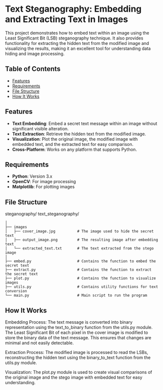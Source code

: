 # Text Steganography: Embedding and Extracting Text in Images

This project demonstrates how to embed text within an image using the Least Significant Bit (LSB) steganography technique. It also provides functionality for extracting the hidden text from the modified image and visualizing the results, making it an excellent tool for understanding data hiding and image processing.

## Table of Contents

- [Features](#features)
- [Requirements](#requirements)
- [File Structure](#file-structure)
- [How It Works](#how-it-works)



## Features

- **Text Embedding**: Embed a secret text message within an image without significant visible alteration.
- **Text Extraction**: Retrieve the hidden text from the modified image.
- **Visualization**: Plot the original image, the modified image with embedded text, and the extracted text for easy comparison.
- **Cross-Platform**: Works on any platform that supports Python.

## Requirements

- **Python**: Version 3.x
- **OpenCV**: For image processing
- **Matplotlib**: For plotting images

 ## File Structure

steganography/
    text_steganography/
    
    │
    ├── images
    │   ├── cover_image.jpg          # The image used to hide the secret text
    │   ├── output_image.png         # The resulting image after embedding text
    │   └── extracted_text.txt       # The text extracted from the stego image
    │
    ├── embed.py                     # Contains the function to embed the secret text
    ├── extract.py                   # Contains the function to extract the secret text
    ├── plot.py                      # Contains the function to visualize images
    ├── utils.py                     # Contains utility functions for text conversion
    └── main.py                      # Main script to run the program


## How It Works

Embedding Process:
    The text message is converted into binary representation using the text_to_binary function from the utils.py module.
    The Least Significant Bit of each pixel in the cover image is modified to store the binary data of the text message. This ensures that changes are minimal and not easily detectable.

Extraction Process:
    The modified image is processed to read the LSBs, reconstructing the hidden text using the binary_to_text function from the utils.py module.

Visualization:
    The plot.py module is used to create visual comparisons of the original image and the stego image with embedded text for easy understanding.
